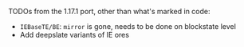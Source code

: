 TODOs from the 1.17.1 port, other than what's marked in code:

- `IEBaseTE/BE`: `mirror` is gone, needs to be done on blockstate level
- Add deepslate variants of IE ores
